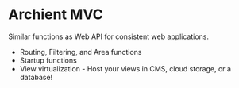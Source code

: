 ﻿# Archient MVC

Similar functions as Web API for consistent web applications.

  * Routing, Filtering, and Area functions
  * Startup functions
  * View virtualization - Host your views in CMS, cloud storage, or a database!